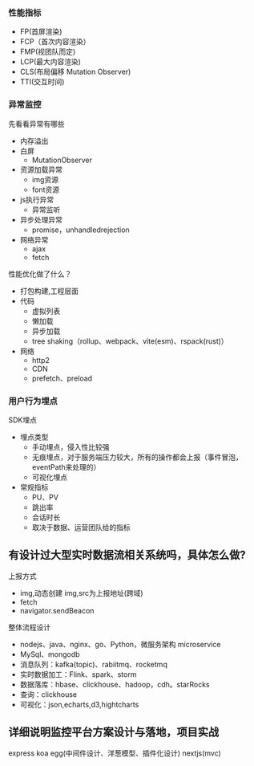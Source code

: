 ### 性能指标
- FP(首屏渲染)
- FCP（首次内容渲染）
- FMP(视团队而定)
- LCP(最大内容渲染)
- CLS(布局偏移 Mutation Observer)
- TTI(交互时间)


### 异常监控
先看看异常有哪些
- 内存溢出
- 白屏
  - MutationObserver
- 资源加载异常
  - img资源
  - font资源
- js执行异常
  - 异常监听
- 异步处理异常
  - promise，unhandledrejection
- 网络异常
  - ajax
  - fetch

性能优化做了什么？
- 打包构建,工程层面
- 代码
  - 虚拟列表
  - 懒加载
  - 异步加载
  - tree shaking（rollup、webpack、vite(esm)、rspack(rust)）
- 网络
  - http2
  - CDN
  - prefetch、preload

### 用户行为埋点
SDK埋点
- 埋点类型
  - 手动埋点，侵入性比较强
  - 无痕埋点，对于服务端压力较大，所有的操作都会上报（事件冒泡，eventPath来处理的）
  - 可视化埋点
- 常规指标
  - PU、PV
  - 跳出率
  - 会话时长
  - 取决于数据、运营团队给的指标


## 有设计过大型实时数据流相关系统吗，具体怎么做?

上报方式
- img,动态创建 img,src为上报地址(跨域)
- fetch
- navigator.sendBeacon

整体流程设计
- nodejs、java、nginx、go、Python，微服务架构 microservice
- MySql、mongodb
- 消息队列：kafka(topic)、rabiitmq、rocketmq
- 实时数据加工：Flink、spark、storm
- 数据落库：hbase、clickhouse、hadoop，cdh。starRocks
- 查询：clickhouse
- 可视化：json,echarts,d3,hightcharts


## 详细说明监控平台方案设计与落地，项目实战
express
koa
egg(中间件设计、洋葱模型、插件化设计)
nextjs(mvc)